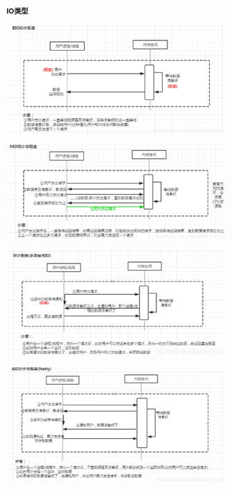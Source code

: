 ### IO类型

![img](.images/watermark,type_ZmFuZ3poZW5naGVpdGk,shadow_10,text_aHR0cHM6Ly9ibG9nLmNzZG4ubmV0L2x6YjM0ODExMDE3NQ==,size_16,color_FFFFFF,t_70.png)

![img](.images/watermark,type_ZmFuZ3poZW5naGVpdGk,shadow_10,text_aHR0cHM6Ly9ibG9nLmNzZG4ubmV0L2x6YjM0ODExMDE3NQ==,size_16,color_FFFFFF,t_70-20200707154755455.png)

![img](.images/watermark,type_ZmFuZ3poZW5naGVpdGk,shadow_10,text_aHR0cHM6Ly9ibG9nLmNzZG4ubmV0L2x6YjM0ODExMDE3NQ==,size_16,color_FFFFFF,t_70-20200707154802397.png)

![img](.images/watermark,type_ZmFuZ3poZW5naGVpdGk,shadow_10,text_aHR0cHM6Ly9ibG9nLmNzZG4ubmV0L2x6YjM0ODExMDE3NQ==,size_16,color_FFFFFF,t_70-20200707154823845.png)